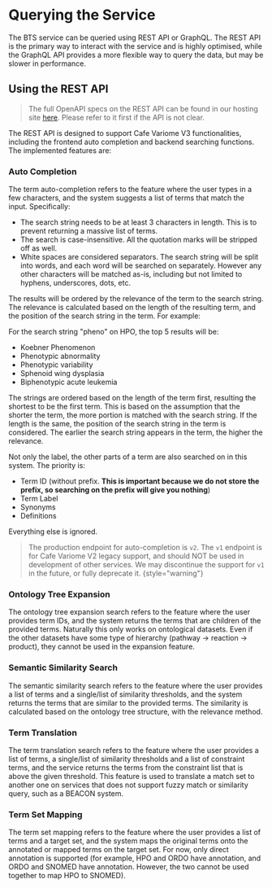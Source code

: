# Querying the Service

The BTS service can be queried using REST API or GraphQL. The REST API is the primary way to interact with the service and is highly optimised, while the GraphQL API provides a more flexible way to query the data, but may be slower in performance.

## Using the REST API

> The full OpenAPI specs on the REST API can be found in our hosting site [here](https://v3doc.cafevariome.org/openapi/?urls.primaryName=Biomedical+Term+Service). Please refer to it first if the API is not clear.

The REST API is designed to support Cafe Variome V3 functionalities, including the frontend auto completion and backend searching functions. The implemented features are:

### Auto Completion

The term auto-completion refers to the feature where the user types in a few characters, and the system suggests a list of terms that match the input. Specifically:

- The search string needs to be at least 3 characters in length. This is to prevent returning a massive list of terms.
- The search is case-insensitive. All the quotation marks will be stripped off as well.
- White spaces are considered separators. The search string will be split into words, and each word will be searched on separately. However any other characters will be matched as-is, including but not limited to hyphens, underscores, dots, etc.

The results will be ordered by the relevance of the term to the search string. The relevance is calculated based on the length of the resulting term, and the position of the search string in the term. For example:

For the search string "pheno" on HPO, the top 5 results will be:

- Koebner Phenomenon
- Phenotypic abnormality
- Phenotypic variability
- Sphenoid wing dysplasia
- Biphenotypic acute leukemia

The strings are ordered based on the length of the term first, resulting the shortest to be the first term. This is based on the assumption that the shorter the term, the more portion is matched with the search string. If the length is the same, the position of the search string in the term is considered. The earlier the search string appears in the term, the higher the relevance.

Not only the label, the other parts of a term are also searched on in this system. The priority is:

- Term ID (without prefix. **This is important because we do not store the prefix, so searching on the prefix will give you nothing**)
- Term Label
- Synonyms
- Definitions

Everything else is ignored.

> The production endpoint for auto-completion is `v2`. The `v1` endpoint is for Cafe Variome V2 legacy support, and should NOT be used in development of other services. We may discontinue the support for `v1` in the future, or fully deprecate it.
> {style="warning"}

### Ontology Tree Expansion

The ontology tree expansion search refers to the feature where the user provides term IDs, and the system returns the terms that are children of the provided terms. Naturally this only works on ontological datasets. Even if the other datasets have some type of hierarchy (pathway → reaction → product), they cannot be used in the expansion feature.

### Semantic Similarity Search

The semantic similarity search refers to the feature where the user provides a list of terms and a single/list of similarity thresholds, and the system returns the terms that are similar to the provided terms. The similarity is calculated based on the ontology tree structure, with the relevance method.

### Term Translation

The term translation search refers to the feature where the user provides a list of terms, a single/list of similarity thresholds and a list of constraint terms, and the service returns the terms from the constraint list that is above the given threshold. This feature is used to translate a match set to another one on services that does not support fuzzy match or similarity query, such as a BEACON system.

### Term Set Mapping

The term set mapping refers to the feature where the user provides a list of terms and a target set, and the system maps the original terms onto the annotated or mapped terms on the target set. For now, only direct annotation is supported (for example, HPO and ORDO have annotation, and ORDO and SNOMED have annotation. However, the two cannot be used together to map HPO to SNOMED).
